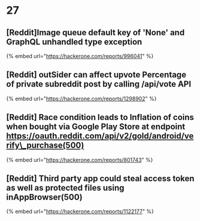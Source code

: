# 27

## \[Reddit]Image queue default key of 'None' and GraphQL unhandled type exception

{% embed url="https://hackerone.com/reports/996041" %}



## \[Reddit] outSider can affect upvote Percentage of private subreddit post by calling /api/vote API



{% embed url="https://hackerone.com/reports/1298902" %}

## \[Reddit] Race condition leads to Inflation of coins when bought via Google Play Store at endpoint https://oauth.reddit.com/api/v2/gold/android/verify\_purchase(500)

{% embed url="https://hackerone.com/reports/801743" %}

## \[Reddit] Third party app could steal access token as well as protected files using inAppBrowser(500)

{% embed url="https://hackerone.com/reports/1122177" %}
